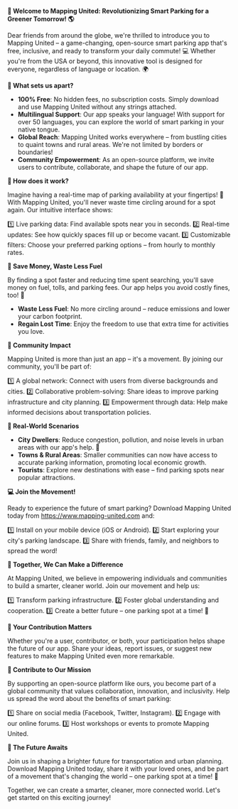 **🚀 Welcome to Mapping United: Revolutionizing Smart Parking for a Greener Tomorrow! 🌎**

Dear friends from around the globe, we're thrilled to introduce you to Mapping United – a game-changing, open-source smart parking app that's free, inclusive, and ready to transform your daily commute! 💻 Whether you're from the USA or beyond, this innovative tool is designed for everyone, regardless of language or location. 🌍

**🎉 What sets us apart?**

* **100% Free**: No hidden fees, no subscription costs. Simply download and use Mapping United without any strings attached.
* **Multilingual Support**: Our app speaks your language! With support for over 50 languages, you can explore the world of smart parking in your native tongue.
* **Global Reach**: Mapping United works everywhere – from bustling cities to quaint towns and rural areas. We're not limited by borders or boundaries!
* **Community Empowerment**: As an open-source platform, we invite users to contribute, collaborate, and shape the future of our app.

**💬 How does it work?**

Imagine having a real-time map of parking availability at your fingertips! 📍 With Mapping United, you'll never waste time circling around for a spot again. Our intuitive interface shows:

1️⃣ Live parking data: Find available spots near you in seconds.
2️⃣ Real-time updates: See how quickly spaces fill up or become vacant.
3️⃣ Customizable filters: Choose your preferred parking options – from hourly to monthly rates.

**💸 Save Money, Waste Less Fuel**

By finding a spot faster and reducing time spent searching, you'll save money on fuel, tolls, and parking fees. Our app helps you avoid costly fines, too! 🤑

* **Waste Less Fuel**: No more circling around – reduce emissions and lower your carbon footprint.
* **Regain Lost Time**: Enjoy the freedom to use that extra time for activities you love.

**🌟 Community Impact**

Mapping United is more than just an app – it's a movement. By joining our community, you'll be part of:

1️⃣ A global network: Connect with users from diverse backgrounds and cities.
2️⃣ Collaborative problem-solving: Share ideas to improve parking infrastructure and city planning.
3️⃣ Empowerment through data: Help make informed decisions about transportation policies.

**🌈 Real-World Scenarios**

* **City Dwellers**: Reduce congestion, pollution, and noise levels in urban areas with our app's help. 🌆
* **Towns & Rural Areas**: Smaller communities can now have access to accurate parking information, promoting local economic growth.
* **Tourists**: Explore new destinations with ease – find parking spots near popular attractions.

**💻 Join the Movement!**

Ready to experience the future of smart parking? Download Mapping United today from https://www.mapping-united.com and:

1️⃣ Install on your mobile device (iOS or Android).
2️⃣ Start exploring your city's parking landscape.
3️⃣ Share with friends, family, and neighbors to spread the word!

**🌟 Together, We Can Make a Difference**

At Mapping United, we believe in empowering individuals and communities to build a smarter, cleaner world. Join our movement and help us:

1️⃣ Transform parking infrastructure.
2️⃣ Foster global understanding and cooperation.
3️⃣ Create a better future – one parking spot at a time! 🚀

**👏 Your Contribution Matters**

Whether you're a user, contributor, or both, your participation helps shape the future of our app. Share your ideas, report issues, or suggest new features to make Mapping United even more remarkable.

**💖 Contribute to Our Mission**

By supporting an open-source platform like ours, you become part of a global community that values collaboration, innovation, and inclusivity. Help us spread the word about the benefits of smart parking:

1️⃣ Share on social media (Facebook, Twitter, Instagram).
2️⃣ Engage with our online forums.
3️⃣ Host workshops or events to promote Mapping United.

**🌟 The Future Awaits**

Join us in shaping a brighter future for transportation and urban planning. Download Mapping United today, share it with your loved ones, and be part of a movement that's changing the world – one parking spot at a time! 🚀

Together, we can create a smarter, cleaner, more connected world. Let's get started on this exciting journey!
